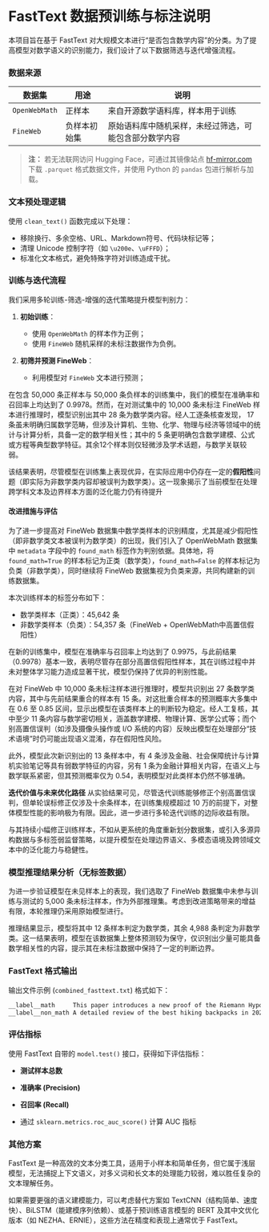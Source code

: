 

# FastText 数据预训练与标注说明

本项目旨在基于 FastText 对大规模文本进行“是否包含数学内容”的分类。为了提高模型对数学语义的识别能力，我们设计了以下数据筛选与迭代增强流程。



### 数据来源

| 数据集           | 用途     | 说明                                                                |
| ------------- | ------ | ----------------------------------------------------------------- |
| `OpenWebMath` | 正样本    | 来自开源数学语料库，样本用于训练                |
| `FineWeb`     | 负样本初始集 | 原始语料库中随机采样，未经过筛选，可能包含部分数学内容                                       |

> **注：** 若无法联网访问 Hugging Face，可通过其镜像站点 [hf-mirror.com](https://hf-mirror.com) 下载 `.parquet` 格式数据文件，并使用 Python 的 `pandas` 包进行解析与加载。


### 文本预处理逻辑

使用 `clean_text()` 函数完成以下处理：

* 移除换行、多余空格、URL、Markdown符号、代码块标记等；
* 清理 Unicode 控制字符（如 `\u200e`、`\uFFFD`）；
* 标准化文本格式，避免特殊字符对训练造成干扰。



### 训练与迭代流程

我们采用多轮训练-筛选-增强的迭代策略提升模型判别力：

1. **初始训练**：

   * 使用 `OpenWebMath` 的样本作为正例；
   * 使用 `FineWeb` 随机采样的未标注数据作为负例。

2. **初筛并预测 FineWeb**：

   * 利用模型对 `FineWeb` 文本进行预测；

在包含 50,000 条正样本与 50,000 条负样本的训练集中，我们的模型在准确率和召回率上均达到了 0.9978。然而，在对测试集中的 10,000 条未标注 FineWeb 样本进行推理时，模型识别出其中 28 条为数学类内容。经人工逐条核查发现， 17 条虽未明确归属数学范畴，但涉及计算机、生物、化学、物理与经济等领域中的统计与计算分析，具备一定的数学相关性；其中的 5 条更明确包含数学建模、公式或方程等典型数学特征。其余12个样本则仅轻微涉及学术话题，与数学关联较弱。

该结果表明，尽管模型在训练集上表现优异，在实际应用中仍存在一定的**假阳性**问题（即实际为非数学类内容却被误判为数学类）。这一现象揭示了当前模型在处理跨学科文本及边界样本方面的泛化能力仍有待提升

#### 改进措施与评估

为了进一步提高对 FineWeb 数据集中数学类样本的识别精度，尤其是减少假阳性（即非数学类文本被误判为数学类）的出现，我们引入了 OpenWebMath 数据集中 `metadata` 字段中的 `found_math` 标签作为判别依据。具体地，将 `found_math=True` 的样本标记为正类（数学类），`found_math=False` 的样本标记为负类（非数学类），同时继续将 FineWeb 数据集视为负类来源，共同构建新的训练数据集。

本次训练样本的标签分布如下：

* 数学类样本（正类）：45,642 条
* 非数学类样本（负类）：54,357 条（FineWeb + OpenWebMath中高置信假阳性）

在新的训练集中，模型在准确率与召回率上均达到了 0.9975，与此前结果（0.9978）基本一致，表明尽管存在部分高置信假阳性样本，其在训练过程中并未对整体学习能力造成显著干扰，模型仍保持了优异的判别性能。

在对 FineWeb 中 10,000 条未标注样本进行推理时，模型共识别出 27 条数学类内容，其中与先前结果重合的样本有 15 条。对这批重合样本的预测概率大多集中在 0.6 至 0.85 区间，显示出模型在该类样本上的判断较为稳定。经人工复核，其中至少 11 条内容与数学密切相关，涵盖数学建模、物理计算、医学公式等；而个别高置信误判（如涉及摄像头操作或 I/O 系统的内容）反映出模型在处理部分“技术语境”时仍可能出现语义混淆，存在假阳性风险。

此外，模型此次新识别出的 13 条样本中，有 4 条涉及金融、社会保障统计与计算机实验笔记等具有弱数学特征的内容，另有 1 条为金融计算相关内容，在语义上与数学联系紧密，但其预测概率仅为 0.54，表明模型对此类样本仍然不够准确。


**迭代价值与未来优化路径**
从实验结果可见，尽管迭代训练能够修正个别高置信误判，但单轮误标修正仅涉及十余条样本，在训练集规模超过 10 万的前提下，对整体模型性能的影响极为有限。因此，进一步进行多轮迭代训练的边际收益有限。

与其持续小幅修正训练样本，不如从更系统的角度重新划分数据集，或引入多源异构数据与多标签弱监督策略，以提升模型在处理边界语义、多模态语境及跨领域文本中的泛化能力与稳健性。


### 模型推理结果分析（无标签数据）

为进一步验证模型在未见样本上的表现，我们选取了 FineWeb 数据集中未参与训练与测试的 5,000 条未标注样本，作为外部推理集。考虑到改进策略带来的增益有限，本轮推理仍采用原始模型进行。

推理结果显示，模型将其中 12 条样本判定为数学类，其余 4,988 条判定为非数学类。这一结果表明，模型在该数据集上整体预测较为保守，仅识别出少量可能具备数学相关性的内容，提示其在未标注数据中保持了一定的判断边界。

###  FastText 格式输出

输出文件示例 (`combined_fasttext.txt`) 格式如下：

```txt
__label__math     This paper introduces a new proof of the Riemann Hypothesis...
__label__non_math A detailed review of the best hiking backpacks in 2024...
```


###  评估指标

使用 FastText 自带的 `model.test()` 接口，获得如下评估指标：
* **测试样本总数**
* **准确率 (Precision)**
* **召回率 (Recall)**

* 通过 `sklearn.metrics.roc_auc_score()` 计算 AUC 指标

### 其他方案
FastText 是一种高效的文本分类工具，适用于小样本和简单任务，但它属于浅层模型，无法捕捉上下文语义，对多义词和长文本的处理能力较弱，难以胜任复杂的文本理解任务。

如果需要更强的语义建模能力，可以考虑替代方案如 TextCNN（结构简单、速度快）、BiLSTM（能建模序列依赖）、或基于预训练语言模型的 BERT 及其中文优化版本（如 NEZHA、ERNIE），这些方法在精度和表现上通常优于 FastText。
